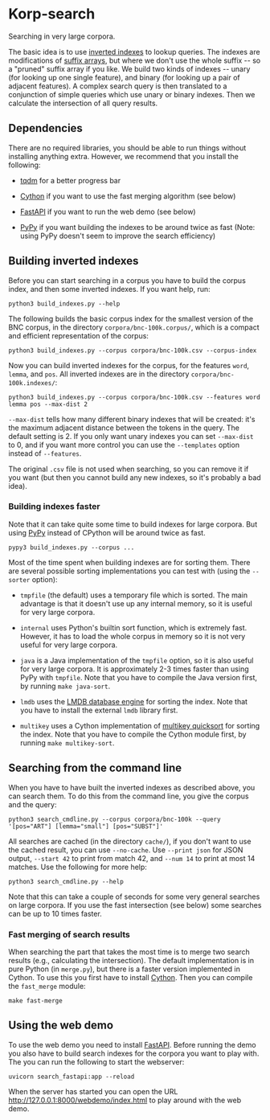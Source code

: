 
# Korp-search

Searching in very large corpora.

The basic idea is to use [inverted indexes](https://en.wikipedia.org/wiki/Inverted_index) to lookup queries. 
The indexes are modifications of [suffix arrays](https://en.wikipedia.org/wiki/Suffix_array), but where we don't use the whole suffix -- so a "pruned" suffix array if you like. 
We build two kinds of indexes -- unary (for looking up one single feature), and binary (for looking up a pair of adjacent features). 
A complex search query is then translated to a conjunction of simple queries which use unary or binary indexes. 
Then we calculate the intersection of all query results.

## Dependencies

There are no required libraries, you should be able to run things without installing anything extra. 
However, we recommend that you install the following:

- [tqdm](https://pypi.org/project/tqdm/) for a better progress bar

- [Cython](https://pypi.org/project/cython/) if you want to use the fast merging algorithm (see below)

- [FastAPI](https://pypi.org/project/fastapi/) if you want to run the web demo (see below)

- [PyPy](https://www.pypy.org/) if you want building the indexes to be around twice as fast
  (Note: using PyPy doesn't seem to improve the search efficiency)

## Building inverted indexes

Before you can start searching in a corpus you have to build the corpus index, and then some inverted indexes. If you want help, run:

    python3 build_indexes.py --help

The following builds the basic corpus index for the smallest version of the BNC corpus, in the directory `corpora/bnc-100k.corpus/`, which is a compact and efficient representation of the corpus:

    python3 build_indexes.py --corpus corpora/bnc-100k.csv --corpus-index

Now you can build inverted indexes for the corpus, for the features `word`, `lemma`, and `pos`. All inverted indexes are in the directory `corpora/bnc-100k.indexes/`:

    python3 build_indexes.py --corpus corpora/bnc-100k.csv --features word lemma pos --max-dist 2

`--max-dist` tells how many different binary indexes that will be created: 
it's the maximum adjacent distance between the tokens in the query. The default setting is 2. 
If you only want unary indexes you can set `--max-dist` to 0, 
and if you want more control you can use the `--templates` option instead of `--features`.

The original `.csv` file is not used when searching, so you can remove it if you want 
(but then you cannot build any new indexes, so it's probably a bad idea).

### Building indexes faster

Note that it can take quite some time to build indexes for large corpora. 
But using [PyPy](https://www.pypy.org/) instead of CPython will be around twice as fast.

    pypy3 build_indexes.py --corpus ...

Most of the time spent when building indexes are for sorting them. 
There are several possible sorting implementations you can test with (using the `--sorter` option):

- `tmpfile` (the default) uses a temporary file which is sorted. 
  The main advantage is that it doesn't use up any internal memory, so it is useful for very large corpora.

- `internal` uses Python's builtin sort function, which is extremely fast.
  However, it has to load the whole corpus in memory so it is not very useful for very large corpora.

- `java` is a Java implementation of the `tmpfile` option, so it is also useful for very large corpora. 
  It is approximately 2-3 times faster than using PyPy with `tmpfile`.
  Note that you have to compile the Java version first, by running `make java-sort`.

- `lmdb` uses the [LMDB database engine](https://lmdb.readthedocs.io/) for sorting the index.
  Note that you have to install the external `lmdb` library first.

- `multikey` uses a Cython implementation of [multikey quicksort](https://en.wikipedia.org/wiki/Multi-key_quicksort)
  for sorting the index. Note that you have to compile the Cython module first, by running `make multikey-sort`.

## Searching from the command line

When you have to have built the inverted indexes as described above, you can search them.
To do this from the command line, you give the corpus and the query:

    python3 search_cmdline.py --corpus corpora/bnc-100k --query '[pos="ART"] [lemma="small"] [pos="SUBST"]'

All searches are cached (in the directory `cache/`), if you don't want to use the cached result, you can use `--no-cache`. 
Use `--print json` for JSON output, `--start 42` to print from match 42, and `--num 14` to print at most 14 matches. 
Use the following for more help: 

    python3 search_cmdline.py --help

Note that this can take a couple of seconds for some very general searches on large corpora. 
If you use the fast intersection (see below) some searches can be up to 10 times faster.

### Fast merging of search results

When searching the part that takes the most time is to merge two search results (e.g., calculating the intersection). 
The default implementation is in pure Python (in `merge.py`), but there is a faster version implemented in Cython. 
To use this you first have to install [Cython](https://cython.readthedocs.io/en/stable/src/quickstart/install.html). 
Then you can compile the `fast_merge` module:

    make fast-merge


## Using the web demo

To use the web demo you need to install [FastAPI](https://pypi.org/project/fastapi/). 
Before running the demo you also have to build search indexes for the corpora you want to play with. 
The you can run the following to start the webserver:

    uvicorn search_fastapi:app --reload

When the server has started you can open the URL <http://127.0.0.1:8000/webdemo/index.html> to play around with the web demo.

